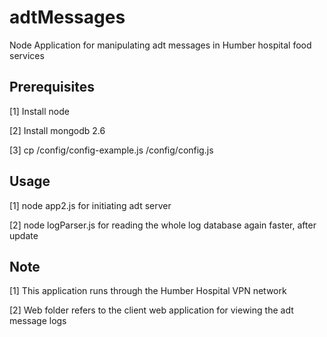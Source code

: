 ﻿# adtMessages

Node Application for manipulating adt messages in Humber hospital food services

## Prerequisites

[1] Install node

[2] Install mongodb 2.6

[3] cp /config/config-example.js /config/config.js


## Usage

[1] node app2.js for initiating adt server

[2] node logParser.js for reading the whole log database again faster, after update


## Note

[1] This application runs through the Humber Hospital VPN network

[2] Web folder refers to the client web application for viewing the adt message logs




